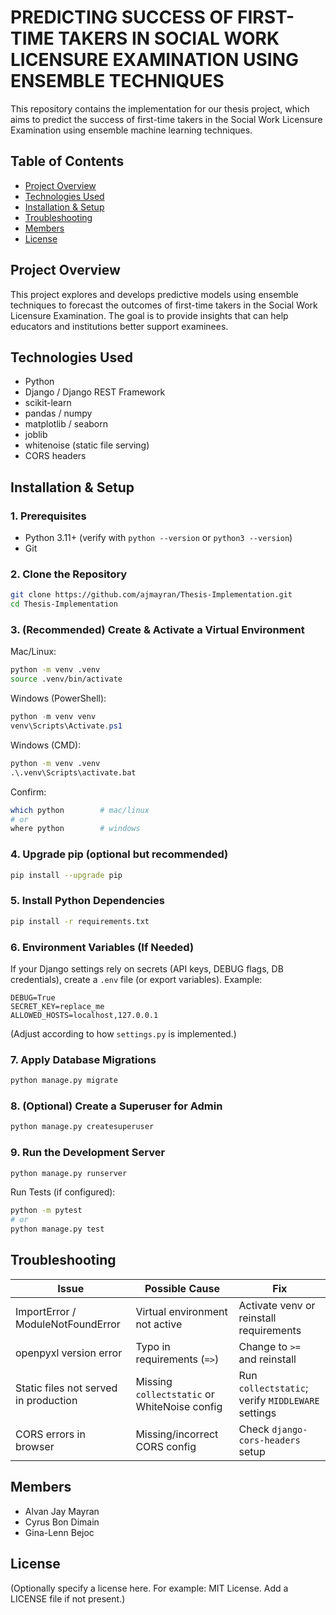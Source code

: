# PREDICTING SUCCESS OF FIRST-TIME TAKERS IN SOCIAL WORK LICENSURE EXAMINATION USING ENSEMBLE TECHNIQUES

This repository contains the implementation for our thesis project, which aims to predict the success of first-time takers in the Social Work Licensure Examination using ensemble machine learning techniques.

## Table of Contents
- [Project Overview](#project-overview)
- [Technologies Used](#technologies-used)
- [Installation & Setup](#installation--setup)
- [Troubleshooting](#troubleshooting)
- [Members](#members)
- [License](#license)

## Project Overview
This project explores and develops predictive models using ensemble techniques to forecast the outcomes of first-time takers in the Social Work Licensure Examination. The goal is to provide insights that can help educators and institutions better support examinees.

## Technologies Used
- Python
- Django / Django REST Framework
- scikit-learn
- pandas / numpy
- matplotlib / seaborn
- joblib
- whitenoise (static file serving)
- CORS headers


## Installation & Setup

### 1. Prerequisites
- Python 3.11+ (verify with `python --version` or `python3 --version`)
- Git


### 2. Clone the Repository
```bash
git clone https://github.com/ajmayran/Thesis-Implementation.git
cd Thesis-Implementation
```

### 3. (Recommended) Create & Activate a Virtual Environment
Mac/Linux:
```bash
python -m venv .venv
source .venv/bin/activate
```

Windows (PowerShell):
```powershell
python -m venv venv
venv\Scripts\Activate.ps1
```

Windows (CMD):
```cmd
python -m venv .venv
.\.venv\Scripts\activate.bat
```

Confirm:
```bash
which python        # mac/linux
# or
where python        # windows
```

### 4. Upgrade pip (optional but recommended)
```bash
pip install --upgrade pip
```

### 5. Install Python Dependencies
```bash
pip install -r requirements.txt
```

### 6. Environment Variables (If Needed)
If your Django settings rely on secrets (API keys, DEBUG flags, DB credentials), create a `.env` file (or export variables). Example:
```
DEBUG=True
SECRET_KEY=replace_me
ALLOWED_HOSTS=localhost,127.0.0.1
```
(Adjust according to how `settings.py` is implemented.)

### 7. Apply Database Migrations
```bash
python manage.py migrate
```

### 8. (Optional) Create a Superuser for Admin
```bash
python manage.py createsuperuser
```

### 9. Run the Development Server
```bash
python manage.py runserver
```


Run Tests (if configured):
```bash
python -m pytest
# or
python manage.py test
```


## Troubleshooting

| Issue | Possible Cause | Fix |
|-------|----------------|-----|
| ImportError / ModuleNotFoundError | Virtual environment not active | Activate venv or reinstall requirements |
| openpyxl version error | Typo in requirements (`=>`) | Change to `>=` and reinstall |
| Static files not served in production | Missing `collectstatic` or WhiteNoise config | Run `collectstatic`; verify `MIDDLEWARE` settings |
| CORS errors in browser | Missing/incorrect CORS config | Check `django-cors-headers` setup |

## Members
- Alvan Jay Mayran
- Cyrus Bon Dimain
- Gina-Lenn Bejoc

## License
(Optionally specify a license here. For example: MIT License. Add a LICENSE file if not present.)
